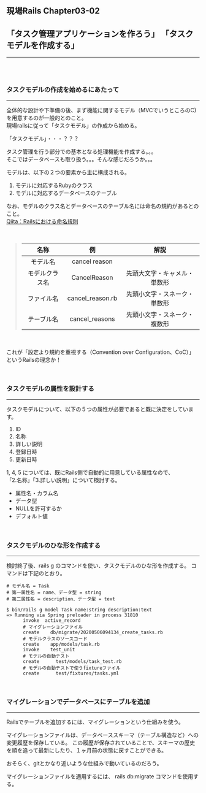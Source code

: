 ## 現場Rails Chapter03-02
## 「タスク管理アプリケーションを作ろう」 「タスクモデルを作成する」
---

<BR><BR>

### タスクモデルの作成を始めるにあたって
---

全体的な設計や下準備の後、まず機能に関するモデル（MVCでいうところのC)を用意するのが一般的とのこと。  
現場railsに従って「タスクモデル」の作成から始める。  

「タスクモデル」・・・？？？

タスク管理を行う部分での基本となる処理機能を作成する。。。  
そこではデータベースも取り扱う。。。そんな感じだろうか。。。  

モデルは、以下の２つの要素から主に構成される。  
1. モデルに対応するRubyのクラス
2. モデルに対応するデータベースのテーブル  

なお、モデルのクラス名とデータベースのテーブル名には命名の規約があるとのこと。  
[Qiita：Railsにおける命名規則](https://qiita.com/gakkie/items/3afcd505c786364aa5fa)  

<br>

> |名称|例|解説|
> |:--:|:--:|:--:|
> |モデル名|cancel reason|
> |モデルクラス名|CancelReason|先頭大文字・キャメル・単数形|
> |ファイル名|cancel_reason.rb|先頭小文字・スネーク・単数形|
> |テーブル名|cancel_reasons|先頭小文字・スネーク・複数形|

<br>

これが「設定より規約を重視する（Convention over Configuration、CoC）」というRailsの理念か！  

<br>

### タスクモデルの属性を設計する
---

タスクモデルについて、以下の５つの属性が必要であると既に決定をしています。
1. ID
2. 名称
3. 詳しい説明
4. 登録日時
5. 更新日時

1, 4, 5 については、既にRails側で自動的に用意している属性なので、  
「2.名称」「3.詳しい説明」について検討する。  

- 属性名・カラム名
- データ型
- NULLを許可するか
- デフォルト値

<br>

### タスクモデルのひな形を作成する
---

検討終了後、rails g のコマンドを使い、タスクモデルのひな形を作成する。
コマンドは下記のとおり。

```
# モデル名 = Task
# 第一属性名 = name、データ型 = string
# 第二属性名 = description、データ型 = text

$ bin/rails g model Task name:string description:text
=> Running via Spring preloader in process 31810
      invoke  active_record
      # マイグレーションファイル
      create    db/migrate/20200506094134_create_tasks.rb
      # モデルクラスのソースコード
      create    app/models/task.rb
      invoke    test_unit
      # モデルの自動テスト
      create      test/models/task_test.rb
      # モデルの自動テストで使うfixtureファイル
      create      test/fixtures/tasks.yml
```

<br>

### マイグレーションでデータベースにテーブルを追加
---

Railsでテーブルを追加するには、マイグレーションという仕組みを使う。  

マイグレーションファイルは、データベーススキーマ（テーブル構造など）への変更履歴を保存している。
この履歴が保存されていることで、スキーマの歴史を順を追って最新にしたり、１ヶ月前の状態に戻すことができる。  

おそらく、gitとかなり近いような仕組みで動いているのだろう。  

マイグレーションファイルを適用するには、 rails db:migrate コマンドを使用する。  